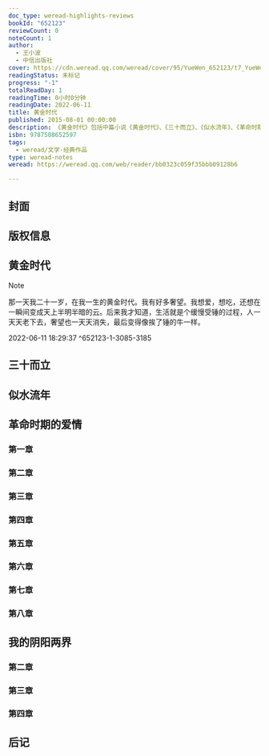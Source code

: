 ```yaml
---
doc_type: weread-highlights-reviews
bookId: "652123"
reviewCount: 0
noteCount: 1
author:
  - 王小波
  - 中信出版社
cover: https://cdn.weread.qq.com/weread/cover/95/YueWen_652123/t7_YueWen_652123.jpg
readingStatus: 未标记
progress: "-1"
totalReadDay: 1
readingTime: 0小时0分钟
readingDate: 2022-06-11
title: 黄金时代
published: 2015-08-01 00:00:00
description: 《黄金时代》包括中篇小说《黄金时代》、《三十而立》、《似水流年》、《革命时期的爱情》和《我的阴阳两界》等。
isbn: 9787508652597
tags:
  - weread/文学-经典作品
type: weread-notes
weread: https://weread.qq.com/web/reader/bb0323c059f35bbb09128b6

---
```



## 封面

## 版权信息

## 黄金时代

> [!NOTE] 
> 那一天我二十一岁，在我一生的黄金时代。我有好多奢望。我想爱，想吃，还想在一瞬间变成天上半明半暗的云。后来我才知道，生活就是个缓慢受锤的过程，人一天天老下去，奢望也一天天消失，最后变得像挨了锤的牛一样。
> 
> 2022-06-11 18:29:37 ^652123-1-3085-3185

## 三十而立

## 似水流年

## 革命时期的爱情

### 第一章

### 第二章

### 第三章

### 第四章

### 第五章

### 第六章

### 第七章

### 第八章

## 我的阴阳两界

### 第二章

### 第三章

### 第四章

## 后记

